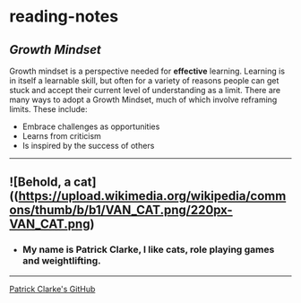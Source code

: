 # reading-notes
## ***Growth Mindset***
Growth mindset is a perspective needed for **effective** learning.  Learning is in itself a learnable skill, but often for a variety of reasons people can get stuck and accept their current level of understanding as a limit.  There are many ways to adopt a Growth Mindset, much of which involve reframing limits.  These include:
* Embrace challenges as opportunities
* Learns from criticism
* Is inspired by the success of others
---
![Behold, a cat]((https://upload.wikimedia.org/wikipedia/commons/thumb/b/b1/VAN_CAT.png/220px-VAN_CAT.png)
---
* ### My name is Patrick Clarke, I like cats, role playing games and weightlifting. 
---
[Patrick Clarke's GitHub](https://github.com/PatrickPatch)


